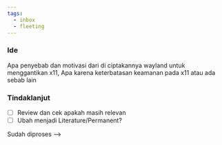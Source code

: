 ```yaml
---
tags:
  - inbox
  - fleeting
---
```


### Ide
Apa penyebab dan motivasi dari di ciptakannya wayland untuk menggantikan x11, Apa karena keterbatasan keamanan pada x11 atau ada sebab lain

### Tindaklanjut
- [ ] Review dan cek apakah masih relevan
- [ ] Ubah menjadi Literature/Permanent?

Sudah diproses --> 

